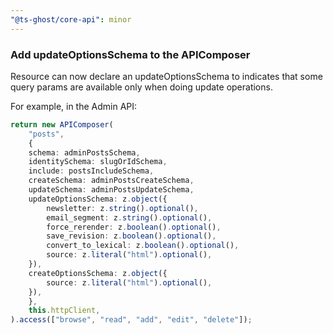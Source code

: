 ```yaml
---
"@ts-ghost/core-api": minor
---
```


### Add updateOptionsSchema to the APIComposer

Resource can now declare an updateOptionsSchema to indicates that some query params are available only when doing update operations.

For example, in the Admin API:

```ts
return new APIComposer(
    "posts",
    {
    schema: adminPostsSchema,
    identitySchema: slugOrIdSchema,
    include: postsIncludeSchema,
    createSchema: adminPostsCreateSchema,
    updateSchema: adminPostsUpdateSchema,
    updateOptionsSchema: z.object({
        newsletter: z.string().optional(),
        email_segment: z.string().optional(),
        force_rerender: z.boolean().optional(),
        save_revision: z.boolean().optional(),
        convert_to_lexical: z.boolean().optional(),
        source: z.literal("html").optional(),
    }),
    createOptionsSchema: z.object({
        source: z.literal("html").optional(),
    }),
    },
    this.httpClient,
).access(["browse", "read", "add", "edit", "delete"]);
```
